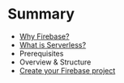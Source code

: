 # Summary

* [Why Firebase?](chapter1.md)
* [What is Serverless?](what-is-serverless.md)
* Prerequisites
* Overview & Structure
* [Create your Firebase project](README.md)

